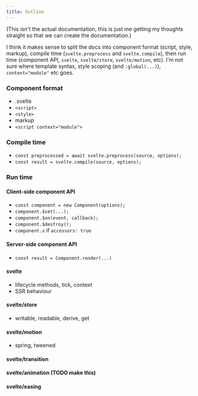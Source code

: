 ```yaml
---
title: Outline
---
```


(This isn't the actual documentation, this is just me getting my thoughts straight so that we can create the documentation.)

I think it makes sense to split the docs into component format (script, style, markup), compile time (`svelte.preprocess` and `svelte.compile`), then run time (component API, `svelte`, `svelte/store`, `svelte/motion`, etc). I'm not sure where template syntax, style scoping (and `:global(...)`), `context="module"` etc goes.


### Component format

* .svelte
* `<script>`
* `<style>`
* markup
* `<script context="module">`


### Compile time

* `const preprocessed = await svelte.preprocess(source, options);`
* `const result = svelte.compile(source, options);`


### Run time

#### Client-side component API

* `const component = new Component(options);`
* `component.$set(...);`
* `component.$on(event, callback);`
* `component.$destroy();`
* `component.x` if `accessors: true`


#### Server-side component API

* `const result = Component.render(...)`


#### svelte

* lifecycle methods, tick, context
* SSR behaviour


#### svelte/store

* writable, readable, derive, get

#### svelte/motion

* spring, tweened

#### svelte/transition

#### svelte/animation (TODO make this)

#### svelte/easing